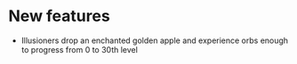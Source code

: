 # New features
* Illusioners drop an enchanted golden apple and experience orbs enough to progress from 0 to 30th level
